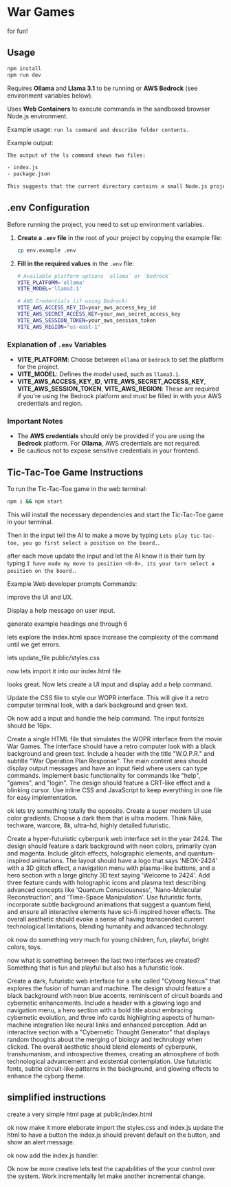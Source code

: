 # War Games

for fun!

## Usage

```bash
npm install
npm run dev
```

Requires **Ollama** and **Llama 3.1** to be running or **AWS Bedrock** (see environment variables below).

Uses **Web Containers** to execute commands in the sandboxed browser Node.js environment.

Example usage: `run ls command and describe folder contents.`

Example output:

```txt
The output of the ls command shows two files:

- index.js
- package.json

This suggests that the current directory contains a small Node.js project with an entry point in index.js and metadata in package.json.
```

## .env Configuration

Before running the project, you need to set up environment variables.

1. **Create a `.env` file** in the root of your project by copying the example file:

    ```bash
    cp env.example .env
    ```

2. **Fill in the required values** in the `.env` file:

    ```bash
    # Available platform options `ollama` or `bedrock`
    VITE_PLATFORM='ollama'
    VITE_MODEL='llama3.1'

    # AWS Credentials (if using Bedrock)
    VITE_AWS_ACCESS_KEY_ID=your_aws_access_key_id
    VITE_AWS_SECRET_ACCESS_KEY=your_aws_secret_access_key
    VITE_AWS_SESSION_TOKEN=your_aws_session_token
    VITE_AWS_REGION="us-east-1"
    ```

### Explanation of `.env` Variables

- **VITE_PLATFORM**: Choose between `ollama` or `bedrock` to set the platform for the project.
- **VITE_MODEL**: Defines the model used, such as `llama3.1`.
- **VITE_AWS_ACCESS_KEY_ID**, **VITE_AWS_SECRET_ACCESS_KEY**, **VITE_AWS_SESSION_TOKEN**, **VITE_AWS_REGION**: These are required if you're using the Bedrock platform and must be filled in with your AWS credentials and region.

### Important Notes

- The **AWS credentials** should only be provided if you are using the **Bedrock** platform. For **Ollama**, AWS credentials are not required.
- Be cautious not to expose sensitive credentials in your frontend.

## Tic-Tac-Toe Game Instructions

To run the Tic-Tac-Toe game in the web terminal:

```bash
npm i && npm start
```

This will install the necessary dependencies and start the Tic-Tac-Toe game in your terminal.

Then in the input tell the AI to make a move by typing `Lets play tic-tac-toe, you go first select a position on the board.`.

after each move update the input and let the AI know it is their turn by typing `I have made my move to position <0-8>, its your turn select a position on the board.`.

Example Web developer prompts Commands:

improve the UI and UX.

Display a help message on user input.

generate example headings one through 6

lets explore the index.html space increase the complexity of the command until we get errors.

lets update_file public/styles.css

now lets import it into our index.html file

looks great. Now lets create a UI input and display add a help command.

Update the CSS file to style our WOPR interface. This will give it a retro computer terminal look, with a dark background and green text.

Ok now add a input and handle the help command. The input fontsize should be 16px.

Create a single HTML file that simulates the WOPR interface from the movie War Games. The interface should have a retro computer look with a black background and green text. Include a header with the title "W.O.P.R." and subtitle "War Operation Plan Response". The main content area should display output messages and have an input field where users can type commands. Implement basic functionality for commands like "help", "games", and "login". The design should feature a CRT-like effect and a blinking cursor. Use inline CSS and JavaScript to keep everything in one file for easy implementation.

ok lets try something totally the opposite. Create a super modern UI use color gradients. Choose a dark them that is ultra modern. Think Nike, techware, warcore, 8k, ultra-hd, highly detailed futuristic.

Create a hyper-futuristic cyberpunk web interface set in the year 2424. The design should feature a dark background with neon colors, primarily cyan and magenta. Include glitch effects, holographic elements, and quantum-inspired animations. The layout should have a logo that says 'NEOX-2424' with a 3D glitch effect, a navigation menu with plasma-like buttons, and a hero section with a large glitchy 3D text saying 'Welcome to 2424'. Add three feature cards with holographic icons and plasma text describing advanced concepts like 'Quantum Consciousness', 'Nano-Molecular Reconstruction', and 'Time-Space Manipulation'. Use futuristic fonts, incorporate subtle background animations that suggest a quantum field, and ensure all interactive elements have sci-fi inspired hover effects. The overall aesthetic should evoke a sense of having transcended current technological limitations, blending humanity and advanced technology.

ok now do something very much for young children, fun, playful, bright colors, toys.

now what is something between the last two interfaces we created? Something that is fun and playful but also has a futuristic look.

Create a dark, futuristic web interface for a site called "Cyborg Nexus" that explores the fusion of human and machine. The design should feature a black background with neon blue accents, reminiscent of circuit boards and cybernetic enhancements. Include a header with a glowing logo and navigation menu, a hero section with a bold title about embracing cybernetic evolution, and three info cards highlighting aspects of human-machine integration like neural links and enhanced perception. Add an interactive section with a "Cybernetic Thought Generator" that displays random thoughts about the merging of biology and technology when clicked. The overall aesthetic should blend elements of cyberpunk, transhumanism, and introspective themes, creating an atmosphere of both technological advancement and existential contemplation. Use futuristic fonts, subtle circuit-like patterns in the background, and glowing effects to enhance the cyborg theme.

## simplified instructions

create a very simple html page at public/index.html

ok now make it more eleborate import the styles.css and index.js update the html to have a button the index.js should prevent default on the button, and show an alert message.

ok now add the index.js handler.

Ok now be more creative lets test the capabilities of the your control over the system. Work incrementally let make another incremental change.
